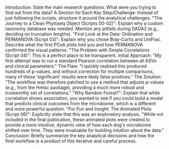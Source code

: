 Introduction: State the main research questions. What were you trying to find out from the data?
A Section for Each Key Step/Challenge: Instead of just following the scripts, structure it around the analytical challenges.
"The Journey to a Clean Phyloseq Object (Scripts 00-02)": Explain why a custom taxonomy database was needed. Mention any pitfalls during DADA2 (e.g., deciding on truncation lengths).
"First Look at the Data: Ordination and PERMANOVA (Script 03)": Explain why you chose Bray-Curtis and UniFrac. Describe what the first PCoA plots told you and how PERMANOVA confirmed the visual patterns.
"The Problem with Simple Correlations (Script 04)": This is a perfect place to be transparent.
Initial Approach: "My first attempt was to run a standard Pearson correlation between all ASVs and clinical parameters."
The Flaw: "I quickly realized this produced hundreds of p-values, and without correction for multiple comparisons, many of these 'significant' results were likely false positives."
The Solution: "The workflow was therefore patched to use a method that adjusts p-values (e.g., from the Hmisc package), providing a much more robust and trustworthy set of correlations."
"Why Random Forest?": Explain that while correlation shows association, you wanted to see if you could build a model that predicts clinical outcomes from the microbiome, which is a different and more powerful question.
"For Fun and Insight: The Animated Plots (Script 06)": Explicitly state that this was an exploratory analysis. "While not included in the final publication, these animated plots were created to provide a more intuitive, dynamic view of how each dog's microbiome shifted over time. They were invaluable for building intuition about the data."
Conclusion: Briefly summarize the key analytical decisions and how the final workflow is a product of this iterative and careful process.